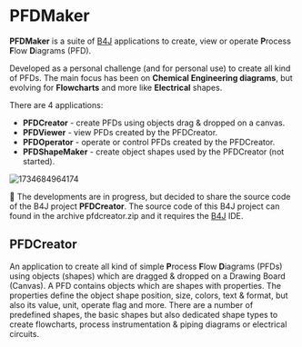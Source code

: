 # PFDMaker
**PFDMaker** is a suite of [B4J](https://www.b4x.com/b4j.html) applications to create, view or operate **P**rocess **F**low **D**iagrams (PFD).

Developed as a personal challenge (and for personal use) to create all kind of PFDs.
The main focus has been on **Chemical Engineering diagrams**, but evolving for **Flowcharts** and more like **Electrical** shapes.

There are 4 applications:
* **PFDCreator** - create PFDs using objects drag & dropped on a canvas.
* **PFDViewer** - view PFDs created by the PFDCreator.
* **PFDOperator** - operate or control PFDs created by the PFDCreator.
* **PFDShapeMaker** - create object shapes used by the PFDCreator (not started).

![1734684964174](https://github.com/user-attachments/assets/6f591361-94a7-4de9-9ae3-b75f1b0f7ee2)

🚧 The developments are in progress, but decided to share the source code of the B4J project **PFDCreator**.
The source code of this B4J project can found in the archive pfdcreator.zip and it requires the [B4J](https://www.b4x.com/b4j.html) IDE.

## PFDCreator
An application to create all kind of simple **P**rocess **F**low **D**iagrams (PFDs) using objects (shapes) which are dragged & dropped on a Drawing Board (Canvas).
A PFD contains objects which are shapes with properties.
The properties define the object shape position, size, colors, text & format, but also its value, unit, operate flag and more.
There are a number of predefined shapes, the basic shapes but also dedicated shape types to create flowcharts, process instrumentation & piping diagrams or electrical circuits.


